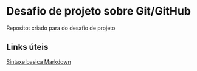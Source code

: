 # Desafio de projeto sobre Git/GitHub
Repositot   criado para do desafio de projeto

## Links úteis
[Sintaxe basica Markdown](https://www.markdownguide.org/basic-syntax/)
